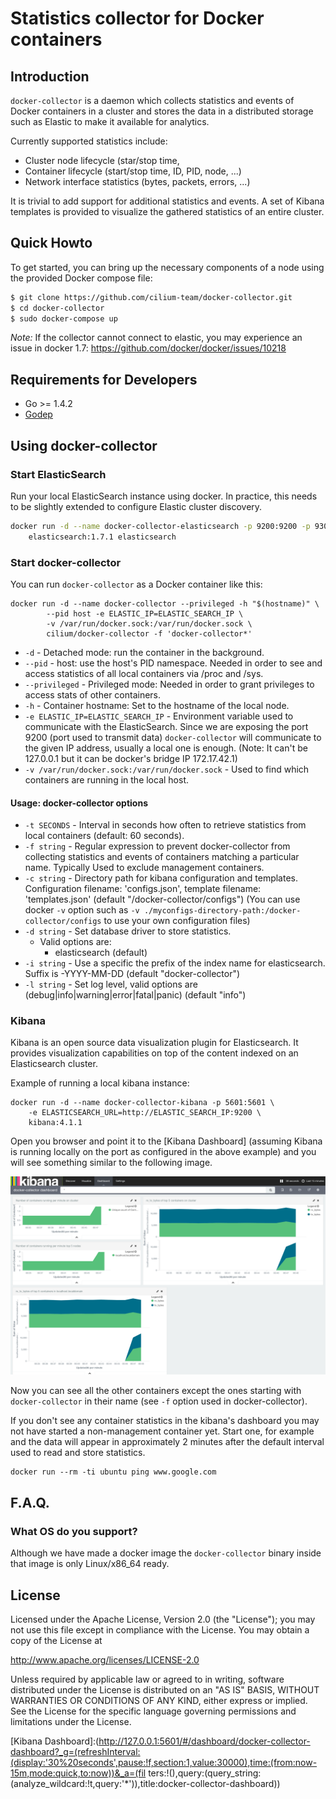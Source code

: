 # Statistics collector for Docker containers

## Introduction

`docker-collector` is a daemon which collects statistics and events of Docker
containers in a cluster and stores the data in a distributed storage such
as Elastic to make it available for analytics.

Currently supported statistics include:
  - Cluster node lifecycle (star/stop time, 
  - Container lifecycle (start/stop time, ID, PID, node, ...)
  - Network interface statistics (bytes, packets, errors, ...)

It is trivial to add support for additional statistics and events. A set
of Kibana templates is provided to visualize the gathered statistics of
an entire cluster.

## Quick Howto

To get started, you can bring up the necessary components of a node using
the provided Docker compose file:

```bash
$ git clone https://github.com/cilium-team/docker-collector.git
$ cd docker-collector
$ sudo docker-compose up
```

*Note:* If the collector cannot connect to elastic, you may experience
an issue in docker 1.7: https://github.com/docker/docker/issues/10218

## Requirements for Developers

- Go >= 1.4.2
- [Godep](https://github.com/tools/godep)

## Using docker-collector

### Start ElasticSearch

Run your local ElasticSearch instance using docker. In practice, this
needs to be slightly extended to configure Elastic cluster discovery.

```bash
docker run -d --name docker-collector-elasticsearch -p 9200:9200 -p 9300:9300 \
	elasticsearch:1.7.1 elasticsearch
```

### Start docker-collector

You can run `docker-collector` as a Docker container like this:

```
docker run -d --name docker-collector --privileged -h "$(hostname)" \
        --pid host -e ELASTIC_IP=ELASTIC_SEARCH_IP \
        -v /var/run/docker.sock:/var/run/docker.sock \
        cilium/docker-collector -f 'docker-collector*'
```
  
  * `-d` - Detached mode: run the container in the background.
  * `--pid` - host: use the host's PID namespace. Needed in order to
    see and access statistics of all local containers via /proc and
    /sys.
  * `--privileged` - Privileged mode: Needed in order to grant privileges
    to access stats of other containers.
  * `-h` - Container hostname: Set to the hostname of the local node.
  * `-e ELASTIC_IP=ELASTIC_SEARCH_IP` - Environment variable used to
    communicate with the ElasticSearch. Since we are exposing the port
    9200 (port used to transmit data) `docker-collector` will communicate
    to the given IP address, usually a local one is enough. (Note:
    It can't be 127.0.0.1 but it can be docker's bridge IP 172.17.42.1)
  * `-v /var/run/docker.sock:/var/run/docker.sock` - Used to find which
    containers are running in the local host.

#### Usage: docker-collector options

  * `-t SECONDS` - Interval in seconds how often to retrieve statistics from
    local containers (default: 60 seconds).
  * `-f string` - Regular expression to prevent docker-collector from
    collecting statistics and events of containers matching a particular
    name. Typically Used to exclude management containers.
  * `-c string` - Directory path for kibana configuration and templates.
    Configuration filename: 'configs.json', template filename:
    'templates.json' (default "/docker-collector/configs")
    (You can use docker `-v` option such as
    `-v ./myconfigs-directory-path:/docker-collector/configs` to use your
    own configuration files)
  * `-d string` - Set database driver to store statistics.
    * Valid options are:
      * elasticsearch (default)
  * `-i string` - Use a specific the prefix of the index name for
    elasticsearch. Suffix is -YYYY-MM-DD (default "docker-collector")
  * `-l string` - Set log level, valid options are
    (debug|info|warning|error|fatal|panic) (default "info")

### Kibana

Kibana is an open source data visualization plugin for Elasticsearch. It
provides visualization capabilities on top of the content indexed on an
Elasticsearch cluster.

Example of running a local kibana instance:

```
docker run -d --name docker-collector-kibana -p 5601:5601 \
    -e ELASTICSEARCH_URL=http://ELASTIC_SEARCH_IP:9200 \
    kibana:4.1.1
```

Open you browser and point it to the [Kibana Dashboard] (assuming Kibana is
running locally on the port as configured in the above example) and you will
see something similar to the following image.

 ![DockercollectorUI](./docs/dockercollectorUI.png)

Now you can see all the other containers except the ones starting with
`docker-collector` in their name (see `-f` option used in docker-collector).

If you don't see any container statistics in the kibana's dashboard you may
not have started a non-management container yet. Start one, for example and
the data will appear in approximately 2 minutes after the default interval
used to read and store statistics.

```
docker run --rm -ti ubuntu ping www.google.com
```

## F.A.Q.

### What OS do you support?

Although we have made a docker image the `docker-collector` binary inside
that image is only Linux/x86_64 ready.

## License

Licensed under the Apache License, Version 2.0 (the "License"); you may not
use this file except in compliance with the License.  You may obtain a copy
of the License at

   http://www.apache.org/licenses/LICENSE-2.0

Unless required by applicable law or agreed to in writing, software
distributed under the License is distributed on an "AS IS" BASIS, WITHOUT
WARRANTIES OR CONDITIONS OF ANY KIND, either express or implied.  See the
License for the specific language governing permissions and limitations
under the License.

[Kibana Dashboard]:(http://127.0.0.1:5601/#/dashboard/docker-collector-dashboard?_g=(refreshInterval:(display:'30%20seconds',pause:!f,section:1,value:30000),time:(from:now-15m,mode:quick,to:now))&_a=(fil  ters:!(),query:(query_string:(analyze_wildcard:!t,query:'*')),title:docker-collector-dashboard))
